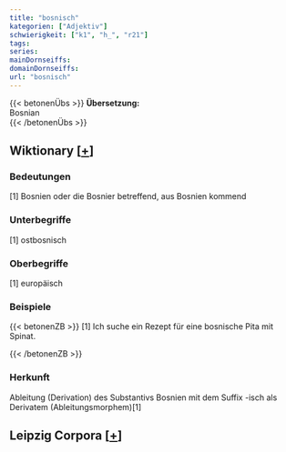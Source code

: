 ```yaml
---
title: "bosnisch"
kategorien: ["Adjektiv"]
schwierigkeit: ["k1", "h_", "r21"]
tags:
series:
mainDornseiffs:
domainDornseiffs:
url: "bosnisch"
---
```


{{< betonenÜbs >}}
**Übersetzung:**  
Bosnian  
{{< /betonenÜbs >}}

## Wiktionary [[+](https://de.wiktionary.org/wiki/bosnisch)]

### Bedeutungen
[1] Bosnien oder die Bosnier betreffend, aus Bosnien kommend  

### Unterbegriffe
[1] ostbosnisch  

### Oberbegriffe
[1] europäisch  

### Beispiele
{{< betonenZB >}}
[1] Ich suche ein Rezept für eine bosnische Pita mit Spinat.  

{{< /betonenZB >}}
### Herkunft
Ableitung (Derivation) des Substantivs Bosnien mit dem Suffix -isch als Derivatem (Ableitungsmorphem)[1]  


## Leipzig Corpora [[+](https://corpora.uni-leipzig.de/en/res?word=bosnisch&corpusId=deu_newscrawl-public_2018)]


